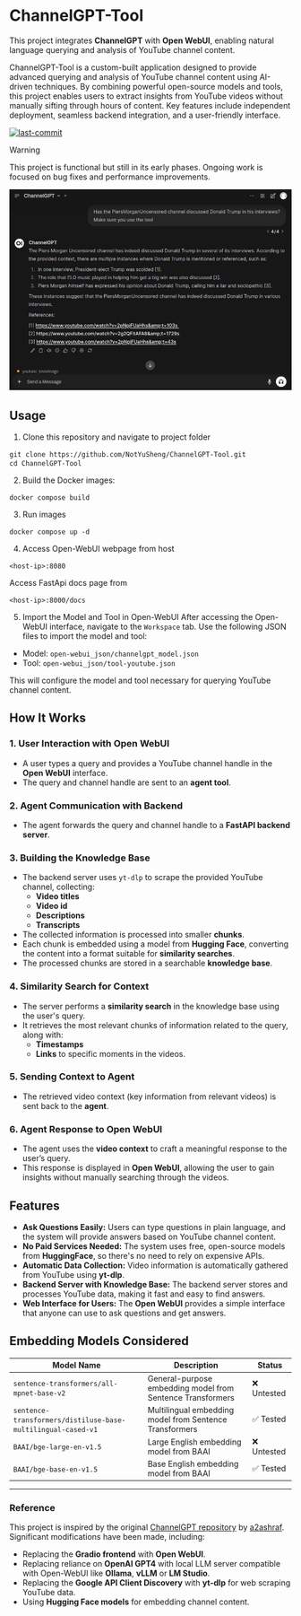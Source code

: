 # ChannelGPT-Tool
This project integrates **ChannelGPT** with **Open WebUI**, enabling natural language querying and analysis of YouTube channel content. 

ChannelGPT-Tool is a custom-built application designed to provide advanced querying and analysis of YouTube channel content using AI-driven techniques. By combining powerful open-source models and tools, this project enables users to extract insights from YouTube videos without manually sifting through hours of content. Key features include independent deployment, seamless backend integration, and a user-friendly interface.

<a href="#"><img alt="last-commit" src="https://img.shields.io/github/last-commit/NotYuSheng/ChannelGPT?color=red"></a>

> [!WARNING]
> This project is functional but still in its early phases. Ongoing work is focused on bug fixes and performance improvements.

<div align="center">
  <img src="sample-img/Response-Sample.png" alt="Demo image" />
</div>

## Usage
1.  Clone this repository and navigate to project folder
```
git clone https://github.com/NotYuSheng/ChannelGPT-Tool.git
cd ChannelGPT-Tool
```

2.  Build the Docker images:
```
docker compose build
```

3.  Run images
```
docker compose up -d
```

4.  Access Open-WebUI webpage from host
```
<host-ip>:8080
```

Access FastApi docs page from
```
<host-ip>:8000/docs
```
5. Import the Model and Tool in Open-WebUI
After accessing the Open-WebUI interface, navigate to the `Workspace` tab. Use the following JSON files to import the model and tool:

- Model: `open-webui_json/channelgpt_model.json`
- Tool: `open-webui_json/tool-youtube.json`

This will configure the model and tool necessary for querying YouTube channel content.

## How It Works

### 1. User Interaction with Open WebUI
- A user types a query and provides a YouTube channel handle in the **Open WebUI** interface.
- The query and channel handle are sent to an **agent tool**.

### 2. Agent Communication with Backend
- The agent forwards the query and channel handle to a **FastAPI backend server**.

### 3. Building the Knowledge Base
- The backend server uses `yt-dlp` to scrape the provided YouTube channel, collecting:
  - **Video titles**
  - **Video id**
  - **Descriptions**
  - **Transcripts**
- The collected information is processed into smaller **chunks**.
- Each chunk is embedded using a model from **Hugging Face**, converting the content into a format suitable for **similarity searches**.
- The processed chunks are stored in a searchable **knowledge base**.

### 4. Similarity Search for Context
- The server performs a **similarity search** in the knowledge base using the user's query.
- It retrieves the most relevant chunks of information related to the query, along with:
  - **Timestamps**
  - **Links** to specific moments in the videos.

### 5. Sending Context to Agent
- The retrieved video context (key information from relevant videos) is sent back to the **agent**.

### 6. Agent Response to Open WebUI
- The agent uses the **video context** to craft a meaningful response to the user’s query.
- This response is displayed in **Open WebUI**, allowing the user to gain insights without manually searching through the videos.

## Features

- **Ask Questions Easily:** Users can type questions in plain language, and the system will provide answers based on YouTube channel content.
- **No Paid Services Needed:** The system uses free, open-source models from **HuggingFace**, so there's no need to rely on expensive APIs.
- **Automatic Data Collection:** Video information is automatically gathered from YouTube using **yt-dlp**.
- **Backend Server with Knowledge Base:** The backend server stores and processes YouTube data, making it fast and easy to find answers.
- **Web Interface for Users:** The **Open WebUI** provides a simple interface that anyone can use to ask questions and get answers.

## Embedding Models Considered

| Model Name                                                   | Description                                                | Status      |
|--------------------------------------------------------------|------------------------------------------------------------|-------------|
| `sentence-transformers/all-mpnet-base-v2`                    | General-purpose embedding model from Sentence Transformers | ❌ Untested |
| `sentence-transformers/distiluse-base-multilingual-cased-v1` | Multilingual embedding model from Sentence Transformers    | ✅ Tested   |
| `BAAI/bge-large-en-v1.5`                                     | Large English embedding model from BAAI                    | ❌ Untested |
| `BAAI/bge-base-en-v1.5`                                      | Base English embedding model from BAAI                     | ✅ Tested   |

---

### Reference
This project is inspired by the original [ChannelGPT repository](https://github.com/a2ashraf/ChannelGPT) by [a2ashraf](https://github.com/a2ashraf). Significant modifications have been made, including:

- Replacing the **Gradio frontend** with **Open WebUI**.
- Replacing reliance on **OpenAI GPT4** with local LLM server compatible with Open-WebUI like **Ollama**, **vLLM** or **LM Studio**.
- Replacing the **Google API Client Discovery** with **yt-dlp** for web scraping YouTube data.
- Using **Hugging Face models** for embedding channel content.
